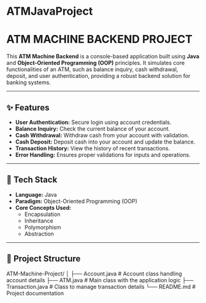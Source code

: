 # ATMJavaProject
# **ATM MACHINE BACKEND PROJECT**

This **ATM Machine Backend** is a console-based application built using **Java** and **Object-Oriented Programming (OOP)** principles. It simulates core functionalities of an ATM, such as balance inquiry, cash withdrawal, deposit, and user authentication, providing a robust backend solution for banking systems.

---

## **✨ Features**
- **User Authentication:** Secure login using account credentials.
- **Balance Inquiry:** Check the current balance of your account.
- **Cash Withdrawal:** Withdraw cash from your account with validation.
- **Cash Deposit:** Deposit cash into your account and update the balance.
- **Transaction History:** View the history of recent transactions.
- **Error Handling:** Ensures proper validations for inputs and operations.

---

## **🔧 Tech Stack**
- **Language:** Java  
- **Paradigm:** Object-Oriented Programming (OOP)  
- **Core Concepts Used:**  
  - Encapsulation  
  - Inheritance  
  - Polymorphism  
  - Abstraction  

---

## **📂 Project Structure**  

ATM-Machine-Project/
│
├── Account.java        # Account class handling account details
├── ATM.java            # Main class with the application logic
├── Transaction.java    # Class to manage transaction details
└── README.md           # Project documentation
